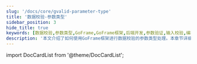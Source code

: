 ```yaml
---
slug: '/docs/core/gvalid-parameter-type'
title: '数据校验-参数类型'
sidebar_position: 3
hide_title: true
keywords: [数据校验,参数类型,GoFrame,GoFrame框架,后端开发,参数验证,输入校验,编程框架,开发工具,验证模块]
description: '本文介绍了如何使用GoFrame框架进行数据校验的参数类型处理。本章节详细阐述了不同类型参数的数据验证方法，帮助开发者在后端开发中有效地处理和验证用户输入，提升应用程序的可靠性与安全性。'
---
```


import DocCardList from '@theme/DocCardList';

<DocCardList />